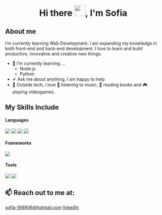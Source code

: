 <h1 align="center"><b>Hi there <img src="https://media.giphy.com/media/hvRJCLFzcasrR4ia7z/giphy.gif" width="35">, I'm Sofia </b> 

## About me

I’m currently learning Web Development. I am expanding my knowledge in both front-end and back-end development. I love to learn and build productive, innovative and creative new things.
- 🌱 I’m currently learning ...
  - Node.js
  - Python
- ✔ Ask me about anything, I am happy to help
- 💜 Outside tech, i love 🎵 listening to music, 📖 reading books and 🎮 playing videogames.
  
## My Skills Include

<h4> Languages </h4>
<span> 
  <img src="https://img.shields.io/badge/HTML5-E34F26?style=for-the-badge&logo=html5&logoColor=white">
  <img src="https://img.shields.io/badge/CSS3-1572B6?style=for-the-badge&logo=css3&logoColor=white">
  <img src="https://img.shields.io/badge/JavaScript-F7DF1E?style=for-the-badge&logo=javascript&logoColor=black">
  <img src="https://img.shields.io/badge/python-3670A0?style=for-the-badge&logo=python&logoColor=ffdd54">
  </span>

<h4> Frameworks</h4>
<span>
  <img src="https://img.shields.io/badge/bootstrap-%238511FA.svg?style=for-the-badge&logo=bootstrap&logoColor=white"> 
</span>

<h4> Tools </h4>
<span>
  <img src="https://img.shields.io/badge/Visual%20Studio%20Code-0078d7.svg?style=for-the-badge&logo=visual-studio-code&logoColor=white">
  <img src="https://img.shields.io/badge/figma-%23F24E1E.svg?style=for-the-badge&logo=figma&logoColor=white">
</span>

## 📫 Reach out to me at:
<a href="sofia-199906@hotmail.com"> sofia-199906@hotmail.com </a>
<a href="https://www.linkedin.com/in/sofia-noc/"> linkedIn </a>
  
